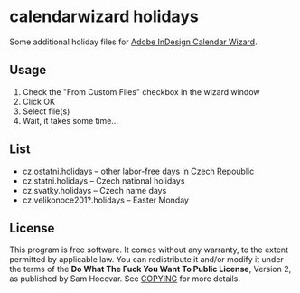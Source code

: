 calendarwizard holidays
=======================

Some additional holiday files for [Adobe InDesign Calendar Wizard](http://calendarwizard.sf.net/).

## Usage
1. Check the "From Custom Files" checkbox in the wizard window
2. Click OK
3. Select file(s)
4. Wait, it takes some time…

## List
* cz.ostatni.holidays – other labor-free days in Czech Repoublic
* cz.statni.holidays  – Czech national holidays
* cz.svatky.holidays  – Czech name days
* cz.velikonoce201?.holidays – Easter Monday

## License
This program is free software. It comes without any warranty, to the extent permitted by applicable law. You can redistribute it and/or modify it under the terms of the **Do What The Fuck You Want To Public License**, Version 2, as published by Sam Hocevar. See [COPYING](http://sam.zoy.org/wtfpl/COPYING) for more details.
